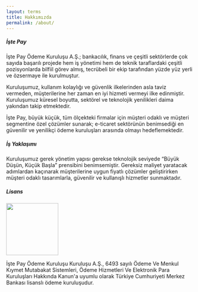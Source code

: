 ```yaml
---
layout: terms
title: Hakkımızda
permalink: /about/
---
```


##### İşte Pay

İşte Pay Ödeme Kuruluşu A.Ş.; bankacılık, finans ve çeşitli sektörlerde çok sayıda başarılı projede hem iş yönetimi hem de teknik taraflardaki çeşitli pozisyonlarda bilfiil görev almış, tecrübeli bir ekip tarafından yüzde yüz yerli ve özsermaye ile kurulmuştur.

Kuruluşumuz, kullanım kolaylığı ve güvenlik ilkelerinden asla taviz vermeden, müşterilerine her zaman en iyi hizmeti vermeyi ilke edinmiştir. Kuruluşumuz küresel boyutta, sektörel ve teknolojik yenilikleri daima yakından takip etmektedir.

İşte Pay, büyük küçük, tüm ölçekteki firmalar için müşteri odaklı ve müşteri segmentine özel çözümler sunarak; e-ticaret sektörünün benimsediği en güvenilir ve yenilikçi ödeme kuruluşları arasında olmayı hedeflemektedir.

##### İş Yaklaşımı

Kuruluşumuz gerek yönetim yapısı gerekse teknolojik seviyede “Büyük Düşün, Küçük Başla” prensibini benimsemiştir. Gereksiz maliyet yaratacak adımlardan kaçınarak müşterilerine uygun fiyatlı çözümler geliştirirken müşteri odaklı tasarımlarla, güvenilir ve kullanışlı hizmetler sunmaktadır.

##### Lisans

<img style="width:10em" src="{{ site.baseurl }}/img/tcmb-logo.png">

İşte Pay Ödeme Kuruluşu Kuruluşu A.Ş., 6493 sayılı Ödeme Ve Menkul Kıymet Mutabakat Sistemleri, Ödeme Hizmetleri Ve Elektronik Para Kuruluşları Hakkında Kanun'a uyumlu olarak Türkiye Cumhuriyeti Merkez Bankası lisanslı ödeme kuruluşudur.
